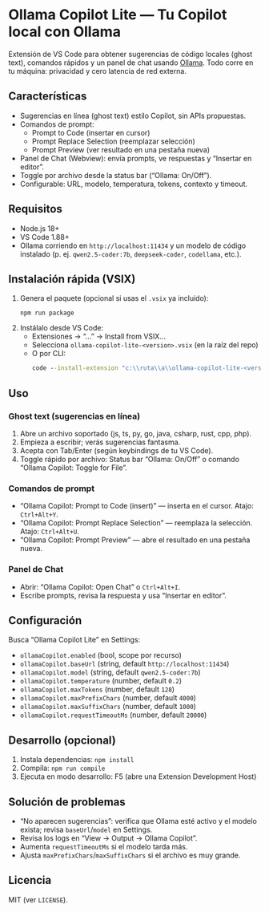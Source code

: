 # Ollama Copilot Lite — Tu Copilot local con Ollama

Extensión de VS Code para obtener sugerencias de código locales (ghost text), comandos rápidos y un panel de chat usando [Ollama](https://ollama.com). Todo corre en tu máquina: privacidad y cero latencia de red externa.

## Características
- Sugerencias en línea (ghost text) estilo Copilot, sin APIs propuestas.
- Comandos de prompt:
	- Prompt to Code (insertar en cursor)
	- Prompt Replace Selection (reemplazar selección)
	- Prompt Preview (ver resultado en una pestaña nueva)
- Panel de Chat (Webview): envía prompts, ve respuestas y “Insertar en editor”.
- Toggle por archivo desde la status bar (“Ollama: On/Off”).
- Configurable: URL, modelo, temperatura, tokens, contexto y timeout.

## Requisitos
- Node.js 18+
- VS Code 1.88+
- Ollama corriendo en `http://localhost:11434` y un modelo de código instalado (p. ej. `qwen2.5-coder:7b`, `deepseek-coder`, `codellama`, etc.).

## Instalación rápida (VSIX)
1. Genera el paquete (opcional si usas el `.vsix` ya incluido):
	 ```
	 npm run package
	 ```
2. Instálalo desde VS Code:
	 - Extensiones → “…” → Install from VSIX…
	 - Selecciona `ollama-copilot-lite-<version>.vsix` (en la raíz del repo)
	 - O por CLI:
		 ```cmd
		 code --install-extension "c:\\ruta\\a\\ollama-copilot-lite-<version>.vsix"
		 ```

## Uso
### Ghost text (sugerencias en línea)
1. Abre un archivo soportado (js, ts, py, go, java, csharp, rust, cpp, php).
2. Empieza a escribir; verás sugerencias fantasma.
3. Acepta con Tab/Enter (según keybindings de tu VS Code).
4. Toggle rápido por archivo: Status bar “Ollama: On/Off” o comando “Ollama Copilot: Toggle for File”.

### Comandos de prompt
- “Ollama Copilot: Prompt to Code (insert)” — inserta en el cursor. Atajo: `Ctrl+Alt+Y`.
- “Ollama Copilot: Prompt Replace Selection” — reemplaza la selección. Atajo: `Ctrl+Alt+U`.
- “Ollama Copilot: Prompt Preview” — abre el resultado en una pestaña nueva.

### Panel de Chat
- Abrir: “Ollama Copilot: Open Chat” o `Ctrl+Alt+I`.
- Escribe prompts, revisa la respuesta y usa “Insertar en editor”.

## Configuración
Busca “Ollama Copilot Lite” en Settings:
- `ollamaCopilot.enabled` (bool, scope por recurso)
- `ollamaCopilot.baseUrl` (string, default `http://localhost:11434`)
- `ollamaCopilot.model` (string, default `qwen2.5-coder:7b`)
- `ollamaCopilot.temperature` (number, default `0.2`)
- `ollamaCopilot.maxTokens` (number, default `128`)
- `ollamaCopilot.maxPrefixChars` (number, default `4000`)
- `ollamaCopilot.maxSuffixChars` (number, default `1000`)
- `ollamaCopilot.requestTimeoutMs` (number, default `20000`)

## Desarrollo (opcional)
1. Instala dependencias: `npm install`
2. Compila: `npm run compile`
3. Ejecuta en modo desarrollo: F5 (abre una Extension Development Host)

## Solución de problemas
- “No aparecen sugerencias”: verifica que Ollama esté activo y el modelo exista; revisa `baseUrl`/`model` en Settings.
- Revisa los logs en “View → Output → Ollama Copilot”.
- Aumenta `requestTimeoutMs` si el modelo tarda más.
- Ajusta `maxPrefixChars`/`maxSuffixChars` si el archivo es muy grande.

## Licencia
MIT (ver `LICENSE`).